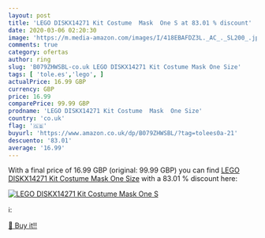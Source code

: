 ```yaml
---
layout: post
title: 'LEGO DISKX14271 Kit Costume  Mask  One S at 83.01 % discount'
date: 2020-03-06 02:20:30
image: 'https://m.media-amazon.com/images/I/418EBAFDZ3L._AC_._SL200_.jpg'
comments: true
category: ofertas
author: ring
slug: 'B079ZHWSBL-co.uk LEGO DISKX14271 Kit Costume Mask One Size'
tags: [ 'tole.es','lego', ]
actualPrice: 16.99 GBP
currency: GBP
price: 16.99
comparePrice: 99.99 GBP
prodname: 'LEGO DISKX14271 Kit Costume  Mask  One Size'
country: 'co.uk'
flag: '🇬🇧'
buyurl: 'https://www.amazon.co.uk/dp/B079ZHWSBL/?tag=tolees0a-21'
descuento: '83.01'
average: '16.99'
---
```


With a final price of 16.99 GBP (original: 99.99 GBP) you can find [LEGO DISKX14271 Kit Costume  Mask  One Size](https://www.amazon.co.uk/dp/B079ZHWSBL/?tag=tolees0a-21) with a  83.01 % discount here:

[![LEGO DISKX14271 Kit Costume  Mask  One S](https://m.media-amazon.com/images/I/418EBAFDZ3L._AC_._SL200_.jpg)](https://www.amazon.co.uk/dp/B079ZHWSBL/?tag=tolees0a-21)

ℹ️:


[🛒 Buy it!!](https://www.amazon.co.uk/dp/B079ZHWSBL/?tag=tolees0a-21)
